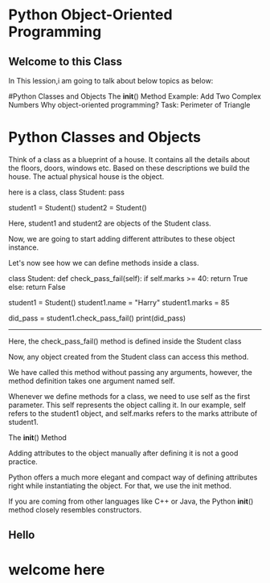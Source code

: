 # Python Object-Oriented Programming
## Welcome to this Class


In This lession,i am going to talk about below topics as below:

#Python Classes and Objects
The __init__() Method
Example: Add Two Complex Numbers
Why object-oriented programming?
Task: Perimeter of Triangle

# Python Classes and Objects
Think of a class as a blueprint of a house. It contains all the details about the floors, doors, windows etc. Based on these descriptions we build the house. The actual physical house is the object.

here is a class,
class Student:
    pass

student1 = Student()
student2 = Student()

Here, student1 and student2 are objects of the Student class.

Now, we are going to start adding different attributes to these object instance.

Let's now see how we can define methods inside a class.



class Student:
    def check_pass_fail(self):
        if self.marks >= 40:
            return True
        else:
            return False

student1 = Student()
student1.name = "Harry"
student1.marks = 85

did_pass = student1.check_pass_fail()
print(did_pass)

------------------------------------------

Here, the check_pass_fail() method is defined inside the Student class

Now, any object created from the Student class can access this method.

We have called this method without passing any arguments, however, the method definition takes one argument named self.

Whenever we define methods for a class, we need to use self as the first parameter. This self represents the object calling it. In our example, self refers to the student1 object, and self.marks refers to the marks attribute of student1.


The __init__() Method

Adding attributes to the object manually after defining it is not a good practice.

Python offers a much more elegant and compact way of defining attributes right while instantiating the object. For that, we use the init method.

If you are coming from other languages like C++ or Java, the Python __init__() method closely resembles constructors.




## Hello
# welcome here


